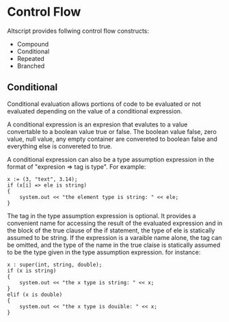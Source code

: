 # Control Flow

Altscript provides follwing control flow constructs:
  * Compound
  * Conditional
  * Repeated
  * Branched
  
## Conditional

Conditional evaluation allows portions of code to be evaluated or not evaluated depending on the value of a conditional expression.

A conditional expression is an expresion that evalutes to a value convertable to a boolean value true or false.
The boolean value false, zero value, null value, any empty container are convereted to boolean false and everything else
is convereted to true.

A conditional expression can also be a type assumption expression in the format of "expresion => tag is type". For example:

```altscript
x := (3, "text", 3.14);
if (x[i] => ele is string)
{
    system.out << "the element type is string: " << ele;
}
```

The tag in the type assumption expression is optional. It provides a convenient name for accessing the result of the evaluated expression
and in the block of the true clause of the if statement, the type of ele is statically assumed to be string. If the expression is a varaible name alone,
the tag can be omitted, and the type of the name in the true claise is statically assumed to be the type given in the type assumption expression.
for instance:

```altscript
x : super(int, string, double);
if (x is string)
{
    system.out << "the x type is string: " << x;
}
elif (x is double)
{
    system.out << "the x type is douible: " << x;
}
```

